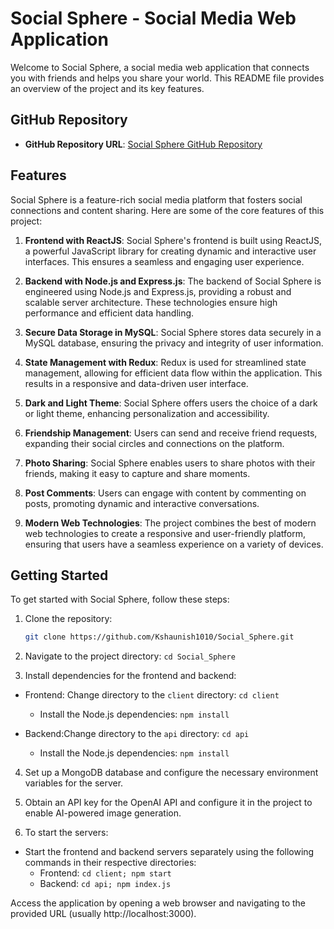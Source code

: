 # Social Sphere - Social Media Web Application

Welcome to Social Sphere, a social media web application that connects you with friends and helps you share your world. This README file provides an overview of the project and its key features.

## GitHub Repository

- **GitHub Repository URL**: [Social Sphere GitHub Repository](https://github.com/Kshaunish1010/Social_Sphere)

## Features

Social Sphere is a feature-rich social media platform that fosters social connections and content sharing. Here are some of the core features of this project:

1. **Frontend with ReactJS**: Social Sphere's frontend is built using ReactJS, a powerful JavaScript library for creating dynamic and interactive user interfaces. This ensures a seamless and engaging user experience.

2. **Backend with Node.js and Express.js**: The backend of Social Sphere is engineered using Node.js and Express.js, providing a robust and scalable server architecture. These technologies ensure high performance and efficient data handling.

3. **Secure Data Storage in MySQL**: Social Sphere stores data securely in a MySQL database, ensuring the privacy and integrity of user information.

4. **State Management with Redux**: Redux is used for streamlined state management, allowing for efficient data flow within the application. This results in a responsive and data-driven user interface.

5. **Dark and Light Theme**: Social Sphere offers users the choice of a dark or light theme, enhancing personalization and accessibility.

6. **Friendship Management**: Users can send and receive friend requests, expanding their social circles and connections on the platform.

7. **Photo Sharing**: Social Sphere enables users to share photos with their friends, making it easy to capture and share moments.

8. **Post Comments**: Users can engage with content by commenting on posts, promoting dynamic and interactive conversations.

9. **Modern Web Technologies**: The project combines the best of modern web technologies to create a responsive and user-friendly platform, ensuring that users have a seamless experience on a variety of devices.

## Getting Started

To get started with Social Sphere, follow these steps:

1. Clone the repository:
   ```bash
   git clone https://github.com/Kshaunish1010/Social_Sphere.git


2. Navigate to the project directory: `cd Social_Sphere`
   
3. Install dependencies for the frontend and backend:
* Frontend:  Change directory to the `client` directory: `cd client`
  * Install the Node.js dependencies: `npm install`

* Backend:Change directory to the `api` directory: `cd api`
  * Install the Node.js dependencies: `npm install`


4. Set up a MongoDB database and configure the necessary environment variables for the server.

5. Obtain an API key for the OpenAI API and configure it in the project to enable AI-powered image generation.

6. To start the servers:

* Start the frontend and backend servers separately using the following commands in their respective directories:
    * Frontend: `cd client;
                 npm start`
    * Backend: `cd api;
                npm index.js`

Access the application by opening a web browser and navigating to the provided URL (usually http://localhost:3000).
